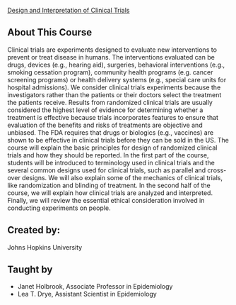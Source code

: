 [Design and Interpretation of Clinical Trials](https://www.coursera.org/learn/clinical-trials/home/info)

## About This Course
Clinical trials are experiments designed to evaluate new interventions to prevent or treat disease in humans. The interventions evaluated can be drugs, devices (e.g., hearing aid), surgeries, behavioral interventions (e.g., smoking cessation program), community health programs (e.g. cancer screening programs) or health delivery systems (e.g., special care units for hospital admissions). We consider clinical trials experiments because the investigators rather than the patients or their doctors select the treatment the patients receive. Results from randomized clinical trials are usually considered the highest level of evidence for determining whether a treatment is effective because trials incorporates features to ensure that evaluation of the benefits and risks of treatments are objective and unbiased. The FDA requires that drugs or biologics (e.g., vaccines) are shown to be effective in clinical trials before they can be sold in the US. The course will explain the basic principles for design of randomized clinical trials and how they should be reported. In the first part of the course, students will be introduced to terminology used in clinical trials and the several common designs used for clinical trials, such as parallel and cross-over designs. We will also explain some of the mechanics of clinical trials, like randomization and blinding of treatment. In the second half of the course, we will explain how clinical trials are analyzed and interpreted. Finally, we will review the essential ethical consideration involved in conducting experiments on people.

## Created by:
Johns Hopkins University

## Taught by
  * Janet Holbrook, Associate Professor in Epidemiology
  * Lea T. Drye, Assistant Scientist in Epidemiology

